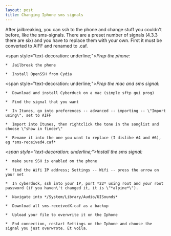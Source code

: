 ```yaml
---
layout: post
title: Changing Iphone sms signals
---
```


After jailbreaking, you can ssh to the phone and change stuff you couldn\'t before, like the sms-signals. There are a preset number of signals (4.3.3 there are six) and you have to replace them with your own. First it must be converted to AIFF and renamed to .caf.

<span style=\"text-decoration: underline;\">*Prep the phone:*</span>



	*  Jailbreak the phone

	*  Install OpenSSH from Cydia




 

<span style=\"text-decoration: underline;\">*Prep the mac and sms signal:*</span>



	*  Download and install Cyberduck on a mac (simple sftp gui prog)

	*  Find the signal that you want

	*  In Itunes, go into preferences -- advanced -- importing -- \"Import using\", set to AIFF

	*  Import into Itunes, then rightclick the tone in the songlist and choose \"show in finder\"

	*  Rename it into the one you want to replace (I dislike #4 and #6), eg *sms-received4.caf*




*<span style=\"text-decoration: underline;\">Install the sms signal:</span>*



	*  make sure SSH is enabled on the phone

	*  find the Wifi IP address; Settings -- Wifi -- press the arrow on your net

	*  In cyberduck, ssh into your IP, port *22* using root and your root password (if you haven\'t changed it, it is \"*alpine*\").

	*  Navigate into */System/Library/Audio/UISounds*

	*  Download all sms-receivedX.caf as a backup

	*  Upload your file to overwrite it on the Iphone

	*  End connection, restart Settings on the Iphone and choose the signal you just overwrote. Et voila.




